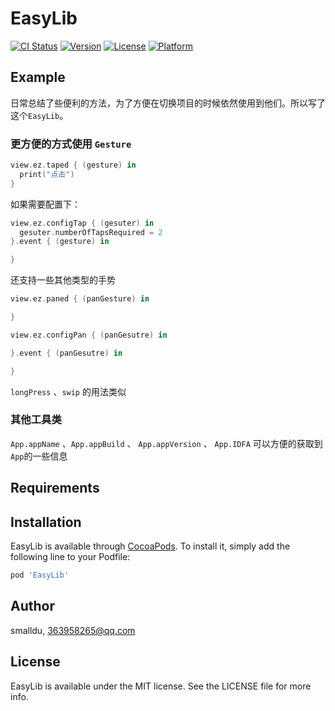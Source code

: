 # EasyLib

[![CI Status](https://img.shields.io/travis/smalldu/EasyLib.svg?style=flat)](https://travis-ci.org/smalldu/EasyLib)
[![Version](https://img.shields.io/cocoapods/v/EasyLib.svg?style=flat)](https://cocoapods.org/pods/EasyLib)
[![License](https://img.shields.io/cocoapods/l/EasyLib.svg?style=flat)](https://cocoapods.org/pods/EasyLib)
[![Platform](https://img.shields.io/cocoapods/p/EasyLib.svg?style=flat)](https://cocoapods.org/pods/EasyLib)

## Example

日常总结了些便利的方法，为了方便在切换项目的时候依然使用到他们。所以写了这个`EasyLib`。 

### 更方便的方式使用 `Gesture`

```swift
view.ez.taped { (gesture) in
  print("点击")
}
```

如果需要配置下： 

```swift
view.ez.configTap { (gesuter) in
  gesuter.numberOfTapsRequired = 2
}.event { (gesture) in

}
```

还支持一些其他类型的手势 

```swift
view.ez.paned { (panGesture) in

}

view.ez.configPan { (panGesutre) in

}.event { (panGesutre) in

}
```
`longPress` 、`swip` 的用法类似 



### 其他工具类 

`App.appName` 、`App.appBuild` 、 `App.appVersion` 、 `App.IDFA` 可以方便的获取到`App`的一些信息 



## Requirements

## Installation

EasyLib is available through [CocoaPods](https://cocoapods.org). To install
it, simply add the following line to your Podfile:

```ruby
pod 'EasyLib'
```

## Author

smalldu, 363958265@qq.com

## License

EasyLib is available under the MIT license. See the LICENSE file for more info.
